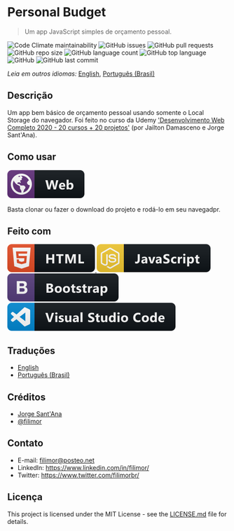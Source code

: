 # Personal Budget

> Um app JavaScript simples de orçamento pessoal.

![Code Climate maintainability](https://img.shields.io/codeclimate/maintainability/filimor/personal-budget)
![GitHub issues](https://img.shields.io/github/issues-raw/filimor/personal-budget)
![GitHub pull requests](https://img.shields.io/github/issues-pr-raw/filimor/personal-budget)
![GitHub repo size](https://img.shields.io/github/repo-size/filimor/personal-budget)
![GitHub language count](https://img.shields.io/github/languages/count/filimor/personal-budget)
![GitHub top language](https://img.shields.io/github/languages/top/filimor/personal-budget)
![GitHub](https://img.shields.io/github/license/filimor/personal-budget)
![GitHub last commit](https://img.shields.io/github/last-commit/filimor/personal-budget)

*Leia em outros idiomas:* [English](https://github.com/filimor/personal-budget/blob/master/README.md), [Português (Brasil)](https://github.com/filimor/personal-budget/blob/master/README.pt-br.md)

## Descrição

Um app bem básico de orçamento pessoal usando somente o Local Storage do navegador. Foi feito no curso da Udemy ['Desenvolvimento Web Completo 2020 - 20 cursos + 20 projetos'](https://www.udemy.com/course/web-completo/) (por Jailton Damasceno e Jorge Sant'Ana).

## Como usar

<a href="#">
 <img src="https://raw.githubusercontent.com/MikeCodesDotNET/ColoredBadges/master/svg/dev/misc/web.svg" alt="Bootstrap" style="vertical-align:top margin:6px 4px">
</a>

Basta clonar ou fazer o download do projeto e rodá-lo em seu navegadpr.

## Feito com

<a href="#">
 <img src="https://raw.githubusercontent.com/MikeCodesDotNET/ColoredBadges/master/svg/dev/languages/html.svg" alt="HTML" style="vertical-align:top margin:6px 4px">
</a>
<a href="#">
 <img src="https://raw.githubusercontent.com/MikeCodesDotNET/ColoredBadges/master/svg/dev/languages/js.svg" alt="JavaScript" style="vertical-align:top margin:6px 4px">
</a>
<a href="#">
 <img src="https://raw.githubusercontent.com/MikeCodesDotNET/ColoredBadges/master/svg/dev/frameworks/bootstrap.svg" alt="Bootstrap" style="vertical-align:top margin:6px 4px">
</a>
<a href="#">
 <img src="https://raw.githubusercontent.com/MikeCodesDotNET/ColoredBadges/master/svg/dev/tools/visualstudio_code.svg" alt="VS Code" style="vertical-align:top margin:6px 4px">
</a>

## Traduções

* [English](https://github.com/filimor/personal-budget/blob/master/README.md)
* [Português (Brasil)](https://github.com/filimor/personal-budget/blob/master/README.pt-br.md)

## Créditos

- [Jorge Sant'Ana](www.jorgesantana.net.br)
- [@filimor](https://github.com/filimor/)

## Contato

- E-mail: filimor@posteo.net
- LinkedIn: https://www.linkedin.com/in/filimor/
- Twitter: https://www.twitter.com/filimorbr/

## Licença

This project is licensed under the MIT License - see the [LICENSE.md](https://github.com/filimor/personal-budget/blob/master/LICENSE "MIT") file for details.
